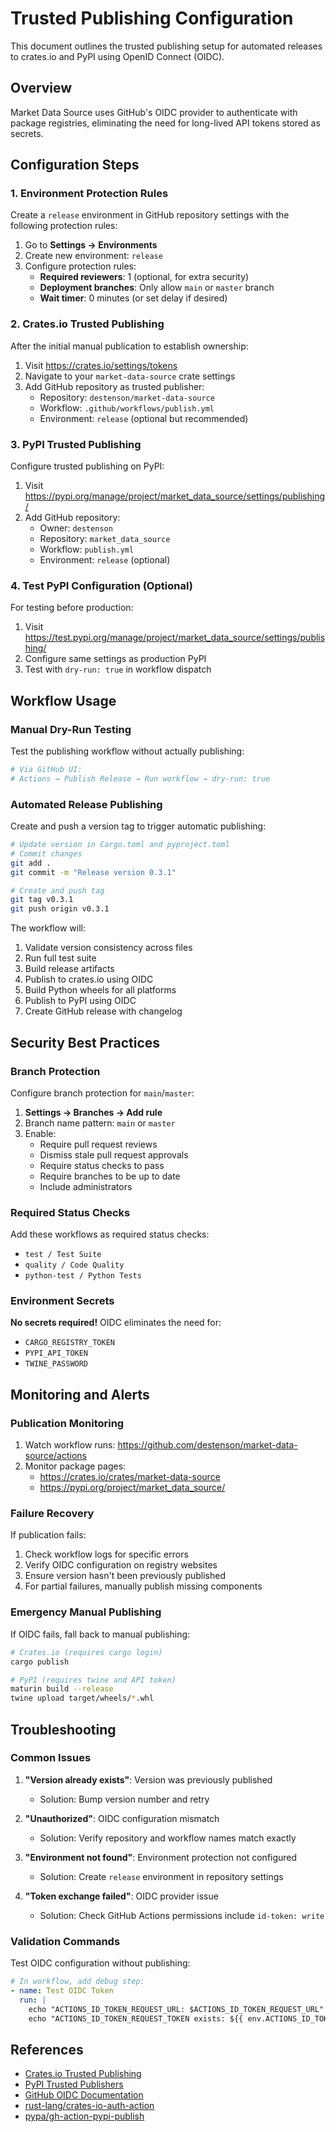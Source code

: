 # Trusted Publishing Configuration

This document outlines the trusted publishing setup for automated releases to crates.io and PyPI using OpenID Connect (OIDC).

## Overview

Market Data Source uses GitHub's OIDC provider to authenticate with package registries, eliminating the need for long-lived API tokens stored as secrets.

## Configuration Steps

### 1. Environment Protection Rules

Create a `release` environment in GitHub repository settings with the following protection rules:

1. Go to **Settings → Environments**
2. Create new environment: `release`
3. Configure protection rules:
   - **Required reviewers**: 1 (optional, for extra security)
   - **Deployment branches**: Only allow `main` or `master` branch
   - **Wait timer**: 0 minutes (or set delay if desired)

### 2. Crates.io Trusted Publishing

After the initial manual publication to establish ownership:

1. Visit https://crates.io/settings/tokens
2. Navigate to your `market-data-source` crate settings
3. Add GitHub repository as trusted publisher:
   - Repository: `destenson/market-data-source`
   - Workflow: `.github/workflows/publish.yml`
   - Environment: `release` (optional but recommended)

### 3. PyPI Trusted Publishing

Configure trusted publishing on PyPI:

1. Visit https://pypi.org/manage/project/market_data_source/settings/publishing/
2. Add GitHub repository:
   - Owner: `destenson`
   - Repository: `market_data_source`
   - Workflow: `publish.yml`
   - Environment: `release` (optional)

### 4. Test PyPI Configuration (Optional)

For testing before production:

1. Visit https://test.pypi.org/manage/project/market_data_source/settings/publishing/
2. Configure same settings as production PyPI
3. Test with `dry-run: true` in workflow dispatch

## Workflow Usage

### Manual Dry-Run Testing

Test the publishing workflow without actually publishing:

```bash
# Via GitHub UI:
# Actions → Publish Release → Run workflow → dry-run: true
```

### Automated Release Publishing

Create and push a version tag to trigger automatic publishing:

```bash
# Update version in Cargo.toml and pyproject.toml
# Commit changes
git add .
git commit -m "Release version 0.3.1"

# Create and push tag
git tag v0.3.1
git push origin v0.3.1
```

The workflow will:
1. Validate version consistency across files
2. Run full test suite
3. Build release artifacts
4. Publish to crates.io using OIDC
5. Build Python wheels for all platforms
6. Publish to PyPI using OIDC
7. Create GitHub release with changelog

## Security Best Practices

### Branch Protection

Configure branch protection for `main`/`master`:

1. **Settings → Branches → Add rule**
2. Branch name pattern: `main` or `master`
3. Enable:
   - Require pull request reviews
   - Dismiss stale pull request approvals
   - Require status checks to pass
   - Require branches to be up to date
   - Include administrators

### Required Status Checks

Add these workflows as required status checks:
- `test / Test Suite`
- `quality / Code Quality`
- `python-test / Python Tests`

### Environment Secrets

**No secrets required!** OIDC eliminates the need for:
- `CARGO_REGISTRY_TOKEN`
- `PYPI_API_TOKEN`
- `TWINE_PASSWORD`

## Monitoring and Alerts

### Publication Monitoring

1. Watch workflow runs: https://github.com/destenson/market-data-source/actions
2. Monitor package pages:
   - https://crates.io/crates/market-data-source
   - https://pypi.org/project/market_data_source/

### Failure Recovery

If publication fails:

1. Check workflow logs for specific errors
2. Verify OIDC configuration on registry websites
3. Ensure version hasn't been previously published
4. For partial failures, manually publish missing components

### Emergency Manual Publishing

If OIDC fails, fall back to manual publishing:

```bash
# Crates.io (requires cargo login)
cargo publish

# PyPI (requires twine and API token)
maturin build --release
twine upload target/wheels/*.whl
```

## Troubleshooting

### Common Issues

1. **"Version already exists"**: Version was previously published
   - Solution: Bump version number and retry

2. **"Unauthorized"**: OIDC configuration mismatch
   - Solution: Verify repository and workflow names match exactly

3. **"Environment not found"**: Environment protection not configured
   - Solution: Create `release` environment in repository settings

4. **"Token exchange failed"**: OIDC provider issue
   - Solution: Check GitHub Actions permissions include `id-token: write`

### Validation Commands

Test OIDC configuration without publishing:

```yaml
# In workflow, add debug step:
- name: Test OIDC Token
  run: |
    echo "ACTIONS_ID_TOKEN_REQUEST_URL: $ACTIONS_ID_TOKEN_REQUEST_URL"
    echo "ACTIONS_ID_TOKEN_REQUEST_TOKEN exists: ${{ env.ACTIONS_ID_TOKEN_REQUEST_TOKEN != '' }}"
```

## References

- [Crates.io Trusted Publishing](https://blog.rust-lang.org/2025/01/09/crates-io-trusted-publishing.html)
- [PyPI Trusted Publishers](https://docs.pypi.org/trusted-publishers/)
- [GitHub OIDC Documentation](https://docs.github.com/en/actions/deployment/security-hardening-your-deployments/about-security-hardening-with-openid-connect)
- [rust-lang/crates-io-auth-action](https://github.com/rust-lang/crates-io-auth-action)
- [pypa/gh-action-pypi-publish](https://github.com/pypa/gh-action-pypi-publish)
